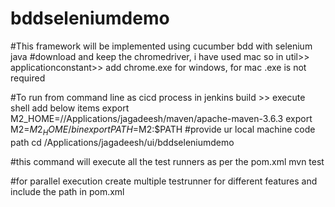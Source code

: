 # bddseleniumdemo

#This framework will be implemented using cucumber bdd with selenium java
#download and keep the chromedriver, i have used mac so in util>> applicationconstant>> add chrome.exe for windows, for mac .exe is not required

#To run from command line as cicd process in jenkins build >> execute shell add below items
 export M2_HOME=//Applications/jagadeesh/maven/apache-maven-3.6.3
 export M2=$M2_HOME/bin
 export PATH=$M2:$PATH
#provide ur local machine code path
cd /Applications/jagadeesh/ui/bddseleniumdemo

#this command will execute all the test runners as per the pom.xml
mvn test

#for parallel execution create multiple testrunner for different features and include the path in pom.xml
